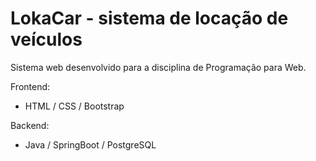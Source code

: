 # LokaCar - sistema de locação de veículos
<p>Sistema web desenvolvido para a disciplina de Programação para Web.</p>

<p>Frontend:</p>

- HTML / CSS / Bootstrap
<p>Backend:</p>

- Java / SpringBoot / PostgreSQL
